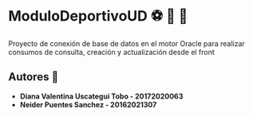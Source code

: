 # ModuloDeportivoUD :soccer: :basketball: :football:

Proyecto de conexión de base de datos en el motor Oracle para realizar consumos de consulta, creación y actualización desde el front

## Autores :memo:

* **Diana Valentina Uscategui Tobo - 20172020063**
* **Neider Puentes Sanchez - 20162021307**